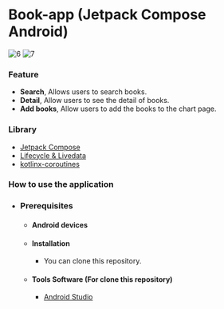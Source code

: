 # Book-app (Jetpack Compose Android)

![6](https://github.com/LibrioX/Book-app/assets/106506074/0e1d60ba-1784-4a79-a50d-329846c8857e)
![7](https://github.com/LibrioX/Book-app/assets/106506074/cb78baf5-1b07-4d0a-a2f0-75c2800ed009)
    
### Feature
- **Search**, Allows users to search books.
- **Detail**, Allow users to see the detail of books.
- **Add books**, Allow users to add the books to the chart page.

### Library
- [Jetpack Compose](https://developer.android.com/jetpack/compose)
- [Lifecycle & Livedata](https://developer.android.com/jetpack/androidx/releases/lifecycle)
- [kotlinx-coroutines](https://developer.android.com/kotlin/coroutines)

### How to use the application
- ### Prerequisites
    - #### Android devices
    - #### Installation
      - You can clone this repository.
    - #### Tools Software (For clone this repository)
        - [Android Studio](https://developer.android.com/studio)

  
   
